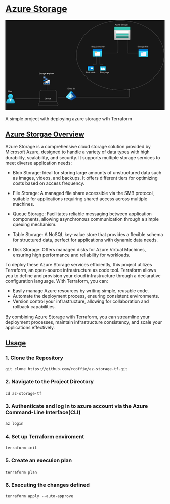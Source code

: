 # <ins>Azure Storage </ins>

![storage](pics/diagram-export-10-30-2024-3_06_49-PM.png)

A simple project with deploying azure storage wth Terraform

## <ins> Azure Storgae Overview </ins>

Azure Storage is a comprehensive cloud storage solution provided by Microsoft Azure, designed to handle a variety of data types with high durability, scalability, and security. It supports multiple storage services to meet diverse application needs:

* Blob Storage: Ideal for storing large amounts of unstructured data such as images, videos, and backups. It offers different tiers for optimizing costs based on access frequency.

* File Storage: A managed file share accessible via the SMB protocol, suitable for applications requiring shared access across multiple machines.

* Queue Storage: Facilitates reliable messaging between application components, allowing asynchronous communication through a simple queuing mechanism.

* Table Storage: A NoSQL key-value store that provides a flexible schema for structured data, perfect for applications with dynamic data needs.

* Disk Storage: Offers managed disks for Azure Virtual Machines, ensuring high performance and reliability for workloads.
  
To deploy these Azure Storage services efficiently, this project utilizes Terraform, an open-source infrastructure as code tool. Terraform allows you to define and provision your cloud infrastructure through a declarative configuration language. With Terraform, you can:

* Easily manage Azure resources by writing simple, reusable code.
* Automate the deployment process, ensuring consistent environments.
* Version control your infrastructure, allowing for collaboration and rollback capabilities.

By combining Azure Storage with Terraform, you can streamline your deployment processes, maintain infrastructure consistency, and scale your applications effectively.

## <ins> Usage </ins>

### 1. Clone the Repository

`` git clone https://github.com/rcoffie/az-storage-tf.git ``

### 2. Navigate to the Project Directory

`` cd az-storage-tf ``

### 3. Authenticate and log in to azure account via the Azure Command-Line Interface(CLI)

`` az login ``

### 4. Set up Terraform enviroment

`` terraform init ``

### 5. Create an execuion plan

`` terraform plan ``

### 6. Executing the changes defined

`` terraform apply --auto-approve ``
